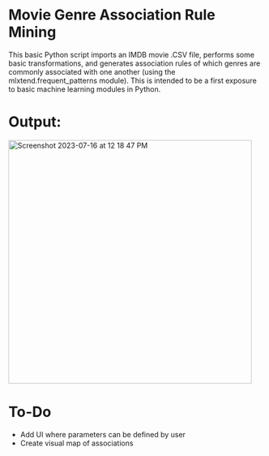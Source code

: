 # Movie Genre Association Rule Mining
This basic Python script imports an IMDB movie .CSV file, performs some basic transformations, and generates association rules of which genres are commonly associated with one another (using the mlxtend.frequent_patterns module).  This is intended to be a first exposure to basic machine learning modules in Python.

# Output:
<img width="480" alt="Screenshot 2023-07-16 at 12 18 47 PM" src="https://github.com/Data4Stephen/movie_genre_association_mining/assets/output_example.png">

# To-Do
* Add UI where parameters can be defined by user
* Create visual map of associations
